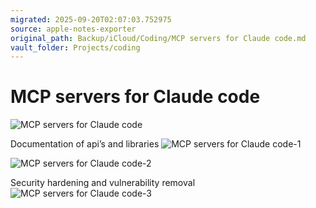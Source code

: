 ```yaml
---
migrated: 2025-09-20T02:07:03.752975
source: apple-notes-exporter
original_path: Backup/iCloud/Coding/MCP servers for Claude code.md
vault_folder: Projects/coding
---
```

# MCP servers for Claude code
![MCP servers for Claude code](images/MCP%20servers%20for%20Claude%20code.png)

Documentation of api’s and libraries 
![MCP servers for Claude code-1](images/MCP%20servers%20for%20Claude%20code-1.png)

![MCP servers for Claude code-2](images/MCP%20servers%20for%20Claude%20code-2.png)

Security hardening and vulnerability removal 
![MCP servers for Claude code-3](images/MCP%20servers%20for%20Claude%20code-3.png)

